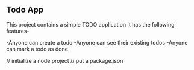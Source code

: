 ## **Todo App**

This project contains a simple TODO application
It has the following features-

-Anyone can create a todo
-Anyone can see their existing todos
-Anyone can mark a todo as done

// initialize a node project
// put a package.json